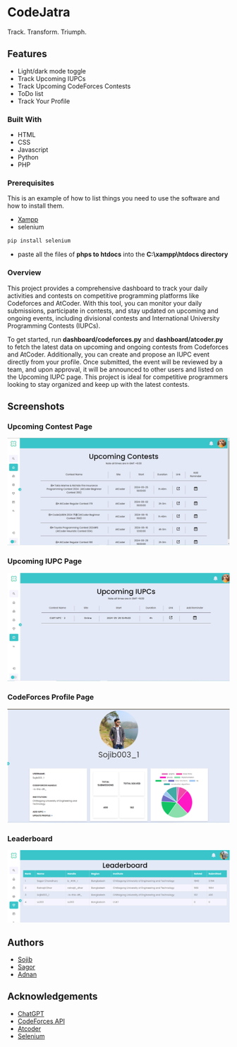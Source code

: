 
# CodeJatra

Track. Transform. Triumph.


## Features

- Light/dark mode toggle
- Track Upcoming IUPCs
- Track Upcoming CodeForces Contests
- ToDo list
- Track Your Profile
### Built With


 - HTML
 - CSS
 - Javascript
 - Python
 - PHP

### Prerequisites

This is an example of how to list things you need to use the software and how to install them.

 - [Xampp](https://www.apachefriends.org/download.html)
 - selenium
  ```sh
 pip install selenium
  ```
 -  paste all the files of <b>phps to htdocs</b> into the <b>C:\xampp\htdocs directory</b>
### Overview
This project provides a comprehensive dashboard to track your daily activities and contests on competitive programming platforms like Codeforces and AtCoder. With this tool, you can monitor your daily submissions, participate in contests, and stay updated on upcoming and ongoing events, including divisional contests and International University Programming Contests (IUPCs).

To get started, run <b>dashboard/codeforces.py</b> and <b>dashboard/atcoder.py</b> to fetch the latest data on upcoming and ongoing contests from Codeforces and AtCoder. Additionally, you can create and propose an IUPC event directly from your profile. Once submitted, the event will be reviewed by a team, and upon approval, it will be announced to other users and listed on the Upcoming IUPC page. This project is ideal for competitive programmers looking to stay organized and keep up with the latest contests.

## Screenshots
<h3> Upcoming Contest Page </h3>
<img src = 'https://github.com/Sojib001/CodeJatra/blob/main/demo/Front%20end/Dashboard/dashboard%20with%20everything.JPG'>

<h3> Upcoming IUPC Page </h3>
<img src = 'https://github.com/Sojib001/CodeJatra/blob/main/demo/Front%20end/IUPC%20Details/iupc%20with%20everything.JPG'>

<h3> CodeForces Profile Page </h3>
<img src = 'https://github.com/Sojib001/CodeJatra/blob/main/demo/Front%20end/Profile%20Page/profile%20page.png'>

<h3> Leaderboard </h3>
<img src = 'https://github.com/Sojib001/CodeJatra/blob/main/demo/Front%20end/Leaderboard/leaderboard.png'>


## Authors

- [Sojib](https://www.github.com/Sojib001)
- [Sagor](https://www.github.com/Bahar0900)
- [Adnan](https://www.github.com/AJFaisal002)


## Acknowledgements

 - [ChatGPT](https://chatgpt.com/)
 - [CodeForces API](https://codeforces.com/apiHelp)
 - [Atcoder](https://atcoder.jp/)
 - [Selenium](https://www.selenium.dev/)



